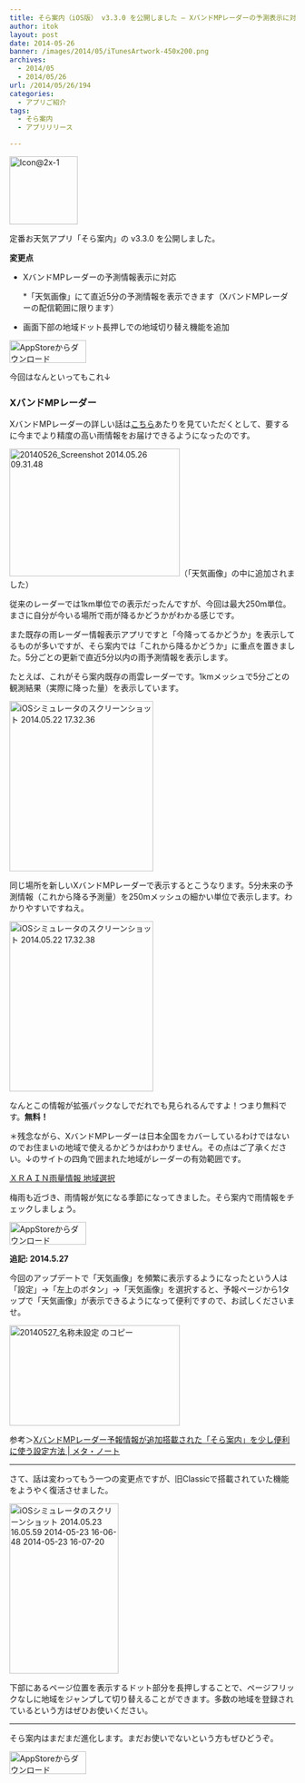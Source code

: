```yaml
---
title: そら案内（iOS版） v3.3.0 を公開しました – XバンドMPレーダーの予測表示に対応！
author: itok
layout: post
date: 2014-05-26
banner: /images/2014/05/iTunesArtwork-450x200.png
archives:
  - 2014/05
  - 2014/05/26
url: /2014/05/26/194
categories:
  - アプリご紹介
tags:
  - そら案内
  - アプリリリース

---
```

<a href="https://itunes.apple.com/jp/app/id599856811" target=_blank><img src="/images/2014/05/19b3eee70366dac93faf64e64d75a72e.png" alt="Icon@2x-1" width="120" height="120" class="alignnone size-full wp-image-117" /></a>

定番お天気アプリ「そら案内」の v3.3.0 を公開しました。

**変更点**

  * XバンドMPレーダーの予測情報表示に対応
  
    *「天気画像」にて直近5分の予測情報を表示できます（XバンドMPレーダーの配信範囲に限ります）
  * 画面下部の地域ドット長押しでの地域切り替え機能を追加

<a href="https://itunes.apple.com/jp/app/id599856811" target=_blank><img src="/images/2014/04/Download_on_the_App_Store_Badge_JP_135x40_1004.png" alt="AppStoreからダウンロード" width="135" height="40" class="alignnone size-full wp-image-58" /></a>

今回はなんといってもこれ↓

### XバンドMPレーダー

XバンドMPレーダーの詳しい話は<a href="http://www.mlit.go.jp/river/gijutsu/gijutsukaihatsu/xband/haisin.html" target="_blank" title="新型高性能レーダ（ＸバンドＭＰレーダ）の降雨観測情報（ＷＥＢ画像）の一般配信について: 国土交通省">こちら</a>あたりを見ていただくとして、要するに今までより精度の高い雨情報をお届けできるようになったのです。

[<img src="/images/2014/05/20140526_Screenshot-2014.05.26-09.31.48-300x225.png" alt="20140526_Screenshot 2014.05.26 09.31.48" width="300" height="225" class="alignnone size-medium wp-image-205" />](/images/2014/05/20140526_Screenshot-2014.05.26-09.31.48.png)（「天気画像」の中に追加されました）

従来のレーダーでは1km単位での表示だったんですが、今回は最大250m単位。まさに自分が今いる場所で雨が降るかどうかがわかる感じです。

また既存の雨レーダー情報表示アプリですと「今降ってるかどうか」を表示してるものが多いですが、そら案内では「これから降るかどうか」に重点を置きました。5分ごとの更新で直近5分以内の雨予測情報を表示します。

たとえば、これがそら案内既存の雨雲レーダーです。1kmメッシュで5分ごとの観測結果（実際に降った量）を表示しています。

[<img src="/images/2014/05/433863f07844c0648392db87b6a859d1-253x300.png" alt="iOSシミュレータのスクリーンショット 2014.05.22 17.32.36" width="253" height="300" class="alignnone size-medium wp-image-197" />](/images/2014/05/433863f07844c0648392db87b6a859d1.png)

同じ場所を新しいXバンドMPレーダーで表示するとこうなります。5分未来の予測情報（これから降る予測量）を250mメッシュの細かい単位で表示します。わかりやすいですねえ。

[<img src="/images/2014/05/136934292c91ec525cc482e929b53746-253x300.png" alt="iOSシミュレータのスクリーンショット 2014.05.22 17.32.38" width="253" height="300" class="alignnone size-medium wp-image-198" />](/images/2014/05/136934292c91ec525cc482e929b53746.png)

なんとこの情報が拡張パックなしでだれでも見られるんですよ！つまり無料です。**無料！**

＊残念ながら、XバンドMPレーダーは日本全国をカバーしているわけではないのでお住まいの地域で使えるかどうかはわかりません。その点はご了承ください。↓のサイトの四角で囲まれた地域がレーダーの有効範囲です。

<a href="http://www.river.go.jp/xbandradar/index.html" target="_blank">ＸＲＡＩＮ雨量情報 地域選択</a>

梅雨も近づき、雨情報が気になる季節になってきました。そら案内で雨情報をチェックしましょう。

<a href="https://itunes.apple.com/jp/app/id599856811" target=_blank><img src="/images/2014/04/Download_on_the_App_Store_Badge_JP_135x40_1004.png" alt="AppStoreからダウンロード" width="135" height="40" class="alignnone size-full wp-image-58" /></a>

**追記: 2014.5.27**

今回のアップデートで「天気画像」を頻繁に表示するようになったという人は「設定」→「左上のボタン」→「天気画像」を選択すると、予報ページから1タップで「天気画像」が表示できるようになって便利ですので、お試しくださいませ。

[<img src="/images/2014/05/31b48dfafbe3142aa0ab44cf7c331aa8-300x177.png" alt="20140527_名称未設定 のコピー" width="300" height="177" class="alignnone size-medium wp-image-212" />](/images/2014/05/31b48dfafbe3142aa0ab44cf7c331aa8.png)

参考＞<a href="http://note.meta-glamour.com/2014/05/27/xバンドmpレーダー予報情報搭載のそら案内/" target="_blank">XバンドMPレーダー予報情報が追加搭載された「そら案内」を少し便利に使う設定方法 | メタ・ノート</a>

* * *

さて、話は変わってもう一つの変更点ですが、旧Classicで搭載されていた機能をようやく復活させました。

[<img src="/images/2014/05/7f373e549fa953211880b193aea68c5f-192x300.jpg" alt="iOSシミュレータのスクリーンショット 2014.05.23 16.05.59 2014-05-23 16-06-48 2014-05-23 16-07-20" width="192" height="300" class="alignnone size-medium wp-image-195" />](/images/2014/05/7f373e549fa953211880b193aea68c5f.jpg)

下部にあるページ位置を表示するドット部分を長押しすることで、ページフリックなしに地域をジャンプして切り替えることができます。多数の地域を登録されているという方はぜひお使いください。

* * *

そら案内はまだまだ進化します。まだお使いでないという方もぜひどうぞ。

<a href="https://itunes.apple.com/jp/app/id599856811" target=_blank><img src="/images/2014/04/Download_on_the_App_Store_Badge_JP_135x40_1004.png" alt="AppStoreからダウンロード" width="135" height="40" class="alignnone size-full wp-image-58" /></a>